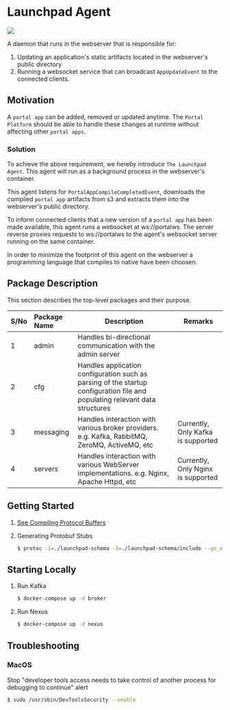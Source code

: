 # Launchpad Agent

![](Launchpad-Agent.gif)

A daemon that runs in the webserver that is responsible for:
1. Updating an application's static artifacts located in the webserver's public directory
2. Running a websocket service that can broadcast `AppUpdateEvent` to the connected clients.

## Motivation
A `portal app` can be added, removed or updated anytime. The `Portal Platform` should be able to 
handle these changes at runtime without affecting other `portal apps`.

### Solution
To achieve the above requirement, we hereby introduce `The Launchpad Agent`. This agent will run as a background process in the webserver's container.

This agent listens for `PortalAppCompileCompletedEvent`, downloads the compiled `portal app` artifacts from s3 and extracts them into the webserver's public directory.

To inform connected clients that a new version of a `portal app` has been made available, this agent runs a websocket at ws://portalws. The server reverse proxies requests to ws://portalws to the agent's websocket server running on the same container.

In order to minimize the footprint of this agent on the webserver a programming language that compiles to native have been choosen.

## Package Description
This section describes the top-level packages and their purpose.

|S/No|Package Name|Description                                        |Remarks|
|----|:-----------|---------------------------------------------------|-------|
|1   |admin       |Handles bi-directional communication with the admin server||
|2   |cfg         |Handles application configuration such as parsing of the startup configuration file and populating relevant data structures||
|3   |messaging   |Handles interaction with various broker providers. e.g. Kafka, RabbitMQ, ZeroMQ, ActiveMQ, etc|Currently, Only Kafka is supported|
|4   |servers     |Handles interaction with various WebServer implementations. e.g. Nginx, Apache Httpd, etc|Currently, Only Nginx is supported|

## Getting Started

1. [See Compiling Protocol Buffers](https://developers.google.com/protocol-buffers/docs/gotutorial#compiling-your-protocol-buffers)

2. Generating Protobuf Stubs

    ```bash
    $ protoc -I=./launchpad-schema -I=./launchpad-schema/include --go_out=./launchpad-agent launchpad-schema/metrics.proto
    ```

## Starting Locally

1. Run Kafka
    ```bash
   $ docker-compose up -d broker 
   ```

2. Run Nexus
    ```bash
    $ docker-compose up -d nexus
    ```

## Troubleshooting

### MacOS
Stop "developer tools access needs to take control of another process for debugging to continue" alert

```bash
$ sudo /usr/sbin/DevToolsSecurity --enable
```
